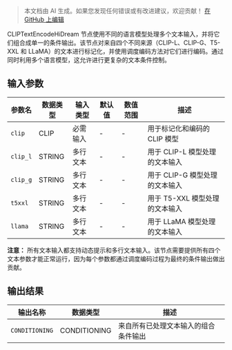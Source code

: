 > 本文档由 AI 生成。如果您发现任何错误或有改进建议，欢迎贡献！ [在 GitHub 上编辑](https://github.com/Comfy-Org/embedded-docs/blob/main/comfyui_embedded_docs/docs/CLIPTextEncodeHiDream/zh.md)

CLIPTextEncodeHiDream 节点使用不同的语言模型处理多个文本输入，并将它们组合成单一的条件输出。该节点对来自四个不同来源（CLIP-L、CLIP-G、T5-XXL 和 LLaMA）的文本进行标记化，并使用调度编码方法对它们进行编码。通过同时利用多个语言模型，这允许进行更复杂的文本条件控制。

## 输入参数

| 参数名 | 数据类型 | 输入类型 | 默认值 | 数值范围 | 描述 |
|-----------|-----------|------------|---------|-------|-------------|
| `clip` | CLIP | 必需输入 | - | - | 用于标记化和编码的 CLIP 模型 |
| `clip_l` | STRING | 多行文本 | - | - | 用于 CLIP-L 模型处理的文本输入 |
| `clip_g` | STRING | 多行文本 | - | - | 用于 CLIP-G 模型处理的文本输入 |
| `t5xxl` | STRING | 多行文本 | - | - | 用于 T5-XXL 模型处理的文本输入 |
| `llama` | STRING | 多行文本 | - | - | 用于 LLaMA 模型处理的文本输入 |

**注意：** 所有文本输入都支持动态提示和多行文本输入。该节点需要提供所有四个文本参数才能正常运行，因为每个参数都通过调度编码过程为最终的条件输出做出贡献。

## 输出结果

| 输出名称 | 数据类型 | 描述 |
|-------------|-----------|-------------|
| `CONDITIONING` | CONDITIONING | 来自所有已处理文本输入的组合条件输出 |
